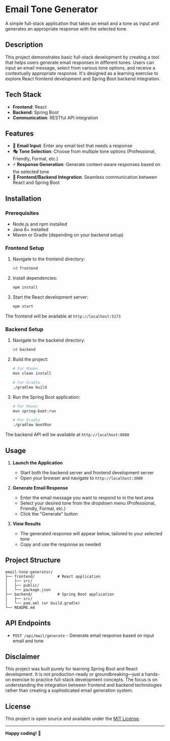 # Email Tone Generator

A simple full-stack application that takes an email and a tone as input and generates an appropriate response with the selected tone.

## Description

This project demonstrates basic full-stack development by creating a tool that helps users generate email responses in different tones. Users can input an email message, select from various tone options, and receive a contextually appropriate response. It's designed as a learning exercise to explore React frontend development and Spring Boot backend integration.

## Tech Stack

- **Frontend**: React
- **Backend**: Spring Boot
- **Communication**: RESTful API integration

## Features

- 📧 **Email Input**: Enter any email text that needs a response
- 🎭 **Tone Selection**: Choose from multiple tone options (Professional, Friendly, Formal, etc.)
- ⚡ **Response Generation**: Generate context-aware responses based on the selected tone
- 🔄 **Frontend/Backend Integration**: Seamless communication between React and Spring Boot

## Installation

### Prerequisites
- Node.js and npm installed
- Java 8+ installed
- Maven or Gradle (depending on your backend setup)

### Frontend Setup
1. Navigate to the frontend directory:
   ```bash
   cd frontend
   ```

2. Install dependencies:
   ```bash
   npm install
   ```

3. Start the React development server:
   ```bash
   npm start
   ```

The frontend will be available at `http://localhost:5173`

### Backend Setup
1. Navigate to the backend directory:
   ```bash
   cd backend
   ```

2. Build the project:
   ```bash
   # For Maven
   mvn clean install
   
   # For Gradle
   ./gradlew build
   ```

3. Run the Spring Boot application:
   ```bash
   # For Maven
   mvn spring-boot:run
   
   # For Gradle
   ./gradlew bootRun
   ```

The backend API will be available at `http://localhost:8080`

## Usage

1. **Launch the Application**
   - Start both the backend server and frontend development server
   - Open your browser and navigate to `http://localhost:3000`

2. **Generate Email Response**
   - Enter the email message you want to respond to in the text area
   - Select your desired tone from the dropdown menu (Professional, Friendly, Formal, etc.)
   - Click the "Generate" button

3. **View Results**
   - The generated response will appear below, tailored to your selected tone
   - Copy and use the response as needed

## Project Structure

```
email-tone-generator/
├── frontend/          # React application
│   ├── src/
│   ├── public/
│   └── package.json
├── backend/           # Spring Boot application
│   ├── src/
│   └── pom.xml (or build.gradle)
└── README.md
```

## API Endpoints

- `POST /api/mail/generate` - Generate email response based on input email and tone

## Disclaimer

This project was built purely for learning Spring Boot and React development. It is not production-ready or groundbreaking—just a hands-on exercise to practice full-stack development concepts. The focus is on understanding the integration between frontend and backend technologies rather than creating a sophisticated email generation system.

## License

This project is open source and available under the [MIT License](LICENSE).

---

**Happy coding!** 🚀
